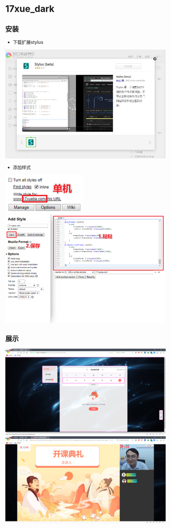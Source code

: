 # 17xue_dark
## 安装

- 下载扩展stylus

![install](https://raw.githubusercontent.com/LiuShuXi-Mini/17xue_dark/master/imgs/install.jpg)
- 添加样式

![write](https://raw.githubusercontent.com/LiuShuXi-Mini/17xue_dark/master/imgs/write.png)
![last](https://raw.githubusercontent.com/LiuShuXi-Mini/17xue_dark/master/imgs/last.png)
## 展示

![show1](https://raw.githubusercontent.com/LiuShuXi-Mini/17xue_dark/master/imgs/show1.png)
![show2](https://raw.githubusercontent.com/LiuShuXi-Mini/17xue_dark/master/imgs/show2.png)
